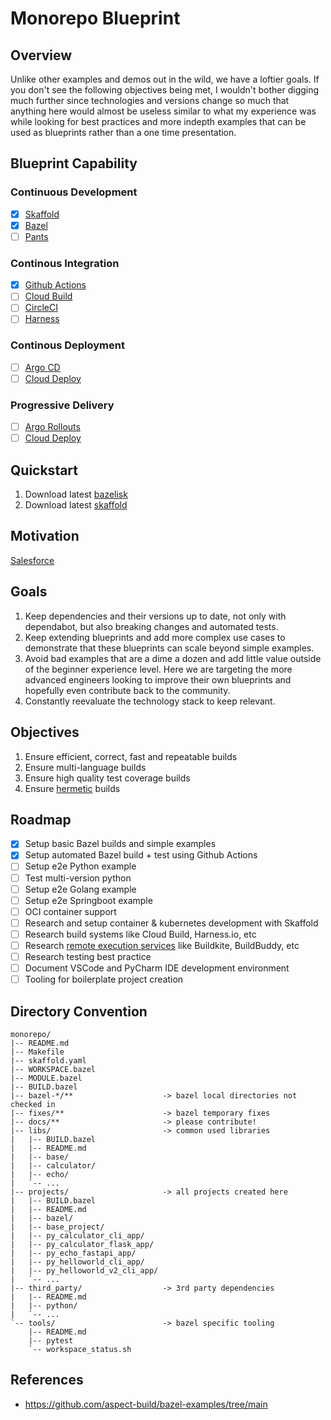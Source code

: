 # Monorepo Blueprint

## Overview

Unlike other examples and demos out in the wild, we have a loftier goals. If you don't see the following objectives being met, I wouldn't bother digging much further since technologies and versions change so much that anything here would almost be useless similar to what my experience was while looking for best practices and more indepth examples that can be used as blueprints rather than a one time presentation.

## Blueprint Capability

### Continuous Development

- [x] [Skaffold](https://github.com/GoogleContainerTools/skaffold)
- [x] [Bazel]()
- [ ] [Pants]()

### Continous Integration

- [x] [Github Actions](https://docs.github.com/en/actions)
- [ ] [Cloud Build](https://cloud.google.com/build)
- [ ] [CircleCI](https://circleci.com/)
- [ ] [Harness](https://www.harness.io/)

### Continous Deployment

- [ ] [Argo CD](https://github.com/argoproj/argo-cd)
- [ ] [Cloud Deploy](https://cloud.google.com/deploy)

### Progressive Delivery

- [ ] [Argo Rollouts](https://github.com/argoproj/argo-rollouts)
- [ ] [Cloud Deploy](https://cloud.google.com/deploy)

## Quickstart

1. Download latest [bazelisk](https://bazel.build/install/bazelisk)
1. Download latest [skaffold](https://skaffold.dev/docs/install/)

## Motivation

[Salesforce](https://www.youtube.com/watch?v=KZIYdxsRp4w)

## Goals

1. Keep dependencies and their versions up to date, not only with dependabot, but also breaking changes and automated tests.
1. Keep extending blueprints and add more complex use cases to demonstrate that these blueprints can scale beyond simple examples.
1. Avoid bad examples that are a dime a dozen and add little value outside of the beginner experience level. Here we are targeting the more advanced engineers looking to improve their own blueprints and hopefully even contribute back to the community.
1. Constantly reevaluate the technology stack to keep relevant.

## Objectives

1. Ensure efficient, correct, fast and repeatable builds
1. Ensure multi-language builds
1. Ensure high quality test coverage builds
1. Ensure [hermetic](https://bazel.build/basics/hermeticity) builds

## Roadmap

- [x] Setup basic Bazel builds and simple examples
- [x] Setup automated Bazel build + test using Github Actions
- [ ] Setup e2e Python example
- [ ] Test multi-version python
- [ ] Setup e2e Golang example
- [ ] Setup e2e Springboot example
- [ ] OCI container support
- [ ] Research and setup container & kubernetes development with Skaffold
- [ ] Research build systems like Cloud Build, Harness.io, etc
- [ ] Research [remote execution services](https://bazel.build/community/remote-execution-services) like Buildkite, BuildBuddy, etc
- [ ] Research testing best practice
- [ ] Document VSCode and PyCharm IDE development environment
- [ ] Tooling for boilerplate project creation

## Directory Convention

```
monorepo/
|-- README.md
|-- Makefile
|-- skaffold.yaml
|-- WORKSPACE.bazel
|-- MODULE.bazel
|-- BUILD.bazel
|-- bazel-*/**                    -> bazel local directories not checked in
|-- fixes/**                      -> bazel temporary fixes
|-- docs/**                       -> please contribute!
|-- libs/                         -> common used libraries
|   |-- BUILD.bazel
|   |-- README.md
|   |-- base/
|   |-- calculator/
|   |-- echo/
|   `-- ...
|-- projects/                     -> all projects created here
|   |-- BUILD.bazel
|   |-- README.md
|   |-- bazel/
|   |-- base_project/
|   |-- py_calculator_cli_app/
|   |-- py_calculator_flask_app/
|   |-- py_echo_fastapi_app/
|   |-- py_helloworld_cli_app/
|   |-- py_helloworld_v2_cli_app/
|   `-- ...
|-- third_party/                  -> 3rd party dependencies
|   |-- README.md
|   |-- python/
|   `-- ...
`-- tools/                        -> bazel specific tooling
    |-- README.md
    |-- pytest
    `-- workspace_status.sh
```

## References

- https://github.com/aspect-build/bazel-examples/tree/main
